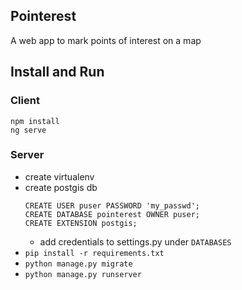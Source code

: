 ## Pointerest
A web app to mark points of interest on a map

## Install and Run

### Client
``` 
npm install
ng serve 
```

### Server
* create virtualenv
* create postgis db
     ```
     CREATE USER puser PASSWORD 'my_passwd';
     CREATE DATABASE pointerest OWNER puser;
     CREATE EXTENSION postgis;
     ```
    * add credentials to settings.py under `DATABASES`
* `pip install -r requirements.txt`
* `python manage.py migrate`
* `python manage.py runserver`
